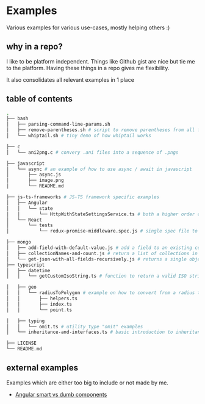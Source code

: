 # Examples

Various examples for various use-cases, mostly helping others :)

## why in a repo?

I like to be platform independent. Things like Github gist are nice but tie me to the platform.
Having these things in a repo gives me flexibility.

It also consolidates all relevant examples in 1 place

## table of contents

```sh
.
├── bash
│   ├── parsing-command-line-params.sh
│   ├── remove-parentheses.sh # script to remove parentheses from all files in a directory (recursively)
│   └── whiptail.sh # tiny demo of how whiptail works

├── c
│   └── ani2png.c # convery .ani files into a sequence of .pngs

├── javascript
│   └── async # an example of how to use async / await in javascript
│       ├── async.js
│       ├── image.png
│       └── README.md

├── js-ts-frameworks # JS-TS framework specific examples
│   ├── Angular
│   │   └── state
│   │       └── HttpWithStateSettingsService.ts # both a higher order component and a state settings service example for Angular + ngxs
│   └── React
│       └── tests
│           └── redux-promise-middleware.spec.js # single spec file to validate a lot of redux promise middleware reducers

├── mongo
│   ├── add-field-with-default-value.js # add a field to an existing collection with a default value
│   ├── collectionNames-and-count.js # return a list of collections in a database with the number of documents in them
│   └── get-json-with-all-fields-recursively.js # returns a single object containing all different (nested) keys from all documents in a collection
├── typescript
│   ├── datetime
│   │   └── getCustomIsoString.ts # function to return a valid ISO string from a given date object

│   ├── geo
│   │   └── radiusToPolygon # example on how to convert from a radius to a GeoJSON polygon
│   │       ├── helpers.ts
│   │       ├── index.ts
│   │       └── point.ts

│   ├── typing
│   │   └── omit.ts # utility type "omit" examples
│   └── inheritance-and-interfaces.ts # basic introduction to inheritance and interfaces for front-end devs

├── LICENSE
└── README.md
```

## external examples

Examples which are either too big to include or not made by me.

- [Angular smart vs dumb components](https://github.com/Mastermindzh/angular-smart-dumb-component-example)
